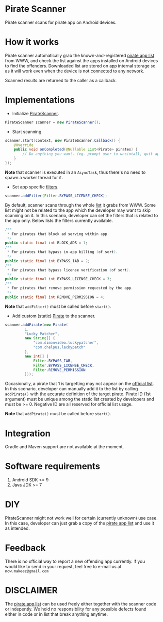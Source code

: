 # Pirate Scanner
Pirate scanner scans for pirate app on Android devices.

# How it works
Pirate scanner automatically grab the known-and-registered [pirate app list](https://console.cloud.google.com/m/cloudstorage/b/anti-piracy/o/android-pirate-app-list.json) from WWW, and check the list against the apps installed on Android devices to find the offenders. Downloaded list are stored on app internal storage so as it will work even when the device is not connected to any network.

Scanned results are returned to the caller as a callback.

# Implementations
- Initialize [PirateScanner](https://github.com/A-BloodType/PirateScanner/blob/master/pirate-scanner/src/main/java/com/makeez/piratescanner/PirateScanner.java).
```java
PirateScanner scanner = new PirateScanner();
```

- Start scanning.
```java
scanner.start(context, new PirateScanner.Callback() {
    @Override
    public void onCompleted(@Nullable List<Pirate> pirates) {
        // Do anything you want. (eg. prompt user to unsintall, quit app, etc)
    }
});
```

**Note** that scanner is executed in an `AsyncTask`, thus there's no need to spawn a worker thread for it.

- Set app specific [filters](https://github.com/A-BloodType/PirateScanner/blob/master/pirate-scanner/src/main/java/com/makeez/piratescanner/Filter.java).
```java
scanner.addFilter(Filter.BYPASS_LICENSE_CHECK);
```
By default, scanner scans through the whole [list](https://console.cloud.google.com/m/cloudstorage/b/anti-piracy/o/android-pirate-app-list.json) it grabs from WWW. Some list might not be related to the app which the developer may want to skip scanning on it. In this scenario, developer can set the filters that is related to the app only.
Below lists the filters currently available.
```java
/**
 * For pirates that block ad serving within app.
 */
public static final int BLOCK_ADS = 1;
/**
 * For pirates that bypass in-app billing (of sort).
 */
public static final int BYPASS_IAB = 2;
/**
 * For pirates that bypass license verification (of sort).
 */
public static final int BYPASS_LICENSE_CHECK = 3;
/**
 * For pirates that remove permission requested by the app.
 */
public static final int REMOVE_PERMISSION = 4;
```

**Note** that `addFilter()` must be called before `start()`.

- Add custom (static) [Pirate](https://github.com/A-BloodType/PirateScanner/blob/master/pirate-scanner/src/main/java/com/makeez/piratescanner/Pirate.java) to the scanner.
```java
scanner.addPirate(new Pirate(
         1,
         "Lucky Patcher",
         new String[] {
             "com.dimonvideo.luckypatcher",
             "com.chelpus.lackypatch"
         },
         new int[] {
             Filter.BYPASS_IAB,
             Filter.BYPASS_LICENSE_CHECK,
             Filter.REMOVE_PERMISSION
         }));
```
Occasionally, a pirate that 1 is targetting may not appear on the [official list](https://console.cloud.google.com/m/cloudstorage/b/anti-piracy/o/android-pirate-app-list.json). In this scenario, developer can manually add it to the list by calling `addPirate()` with the accurate definition of the target pirate. Pirate ID (1st argument) must be unique among the static list created by developers and must be >= 0. Negative ID are all reserved for official list usage.

**Note** that `addPirate()` must be called before `start()`.

# Integration
Gradle and Maven support are not available at the moment.

# Software requirements
1. Android SDK >= 9
2. Java JDK >= 7

# DIY
PirateScanner might not work well for certain (currently unknown) use case. In this case, developer can just grab a copy of the [pirate app list](https://console.cloud.google.com/m/cloudstorage/b/anti-piracy/o/android-pirate-app-list.json) and use it as intended.

# Feedback
There is no official way to report a new offending app currently. If you would like to send in your request, feel free to e-mail us at `now.makeez@gmail.com`

# DISCLAIMER
The [pirate app list](https://console.cloud.google.com/m/cloudstorage/b/anti-piracy/o/android-pirate-app-list.json) can be used freely either together with the scanner code or indepently. We hold no responsibility for any possible defects found either in code or in list that break anything anytime.
